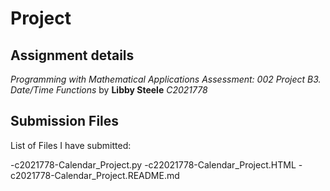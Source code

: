 # Project

## Assignment details

*Programming with Mathematical Applications Assessment: 002 Project B3. Date/Time Functions* by **Libby Steele** *C2021778*

## Submission Files

List of Files I have submitted:

-c2021778-Calendar_Project.py
-c22021778-Calendar_Project.HTML
-c2021778-Calendar_Project.README.md